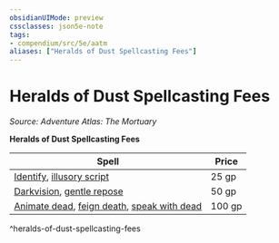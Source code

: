 ```yaml
---
obsidianUIMode: preview
cssclasses: json5e-note
tags:
- compendium/src/5e/aatm
aliases: ["Heralds of Dust Spellcasting Fees"]
---
```

# Heralds of Dust Spellcasting Fees
*Source: Adventure Atlas: The Mortuary* 

**Heralds of Dust Spellcasting Fees**

| Spell | Price |
|-------|-------|
| [Identify](/3-Mechanics/CLI/spells/identify.md), [illusory script](/3-Mechanics/CLI/spells/illusory-script.md) | 25 gp |
| [Darkvision](/3-Mechanics/CLI/spells/darkvision.md), [gentle repose](/3-Mechanics/CLI/spells/gentle-repose.md) | 50 gp |
| [Animate dead](/3-Mechanics/CLI/spells/animate-dead.md), [feign death](/3-Mechanics/CLI/spells/feign-death.md), [speak with dead](/3-Mechanics/CLI/spells/speak-with-dead.md) | 100 gp |
^heralds-of-dust-spellcasting-fees